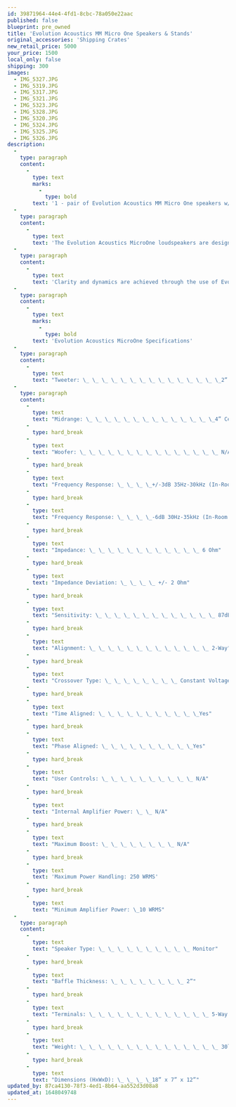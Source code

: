```yaml
---
id: 39871964-44e4-4fd1-8cbc-78a050e22aac
published: false
blueprint: pre_owned
title: 'Evolution Acoustics MM Micro One Speakers & Stands'
original_accessories: 'Shipping Crates'
new_retail_price: 5000
your_price: 1500
local_only: false
shipping: 300
images:
  - IMG_5327.JPG
  - IMG_5319.JPG
  - IMG_5317.JPG
  - IMG_5321.JPG
  - IMG_5323.JPG
  - IMG_5328.JPG
  - IMG_5320.JPG
  - IMG_5324.JPG
  - IMG_5325.JPG
  - IMG_5326.JPG
description:
  -
    type: paragraph
    content:
      -
        type: text
        marks:
          -
            type: bold
        text: '1 - pair of Evolution Acoustics MM Micro One speakers w/matching stands. Speakers are in very good physical and functional condition with a few scuffs visible on the tops and stands. Sold as new for $5,000.00. Original packing crates for shipping purposes. '
  -
    type: paragraph
    content:
      -
        type: text
        text: 'The Evolution Acoustics MicroOne loudspeakers are designed and engineered in the USA, comprised entirely of custom tooled components with absolutely no “off the shelf” parts. All aspects of these loudspeakers are painstakingly researched and analyzed to produce incredible micro and macro dynamic performance as well as the highest level of clarity in the industry. Only the finest parts are used throughout including reference grade film foil capacitors, oversized high purity copper air core inductors, ultra high current wire wound precision resistors, and individually insulated multiple conductor solid core copper wiring. All of these parts are hand matched and soldered in our constant voltage crossover networks on heavy gauge printed circuit boards which are then immersed in epoxy resin to eliminate unwanted micro-phonics.'
  -
    type: paragraph
    content:
      -
        type: text
        text: 'Clarity and dynamics are achieved through the use of Evolution Acoustics’ very own ultra high quality Pleated Diaphragm Air Velocity (PDAV) tweeters and Ceramic Matrix (CMAT) mid-woofer drive units. These components are housed in advanced acoustic cabinetry, which is both structurally inert and sonically diffuse through the use of multiple layer construction. Because the layers are individually bonded by an adhesive compound, the cabinet walls have superior strength. In addition the French curve profile helps to significantly reduce internal back wave reflections from the transducers. Although compact in size, the glue laminated and double braced 25mm curved side walls, 50mm baffles and 50mm top and bottom plates, all combine to create a dense and heavy monitor capable of world class performance. You will also enjoy the beauty of these speakers as they are hand finished with multiple polished layers to produce a deep high gloss shine. Combine all of these elements with an engineering target that is both time and phase aligned and you have one remarkable speaker system.'
  -
    type: paragraph
    content:
      -
        type: text
        marks:
          -
            type: bold
        text: 'Evolution Acoustics MicroOne Specifications'
  -
    type: paragraph
    content:
      -
        type: text
        text: "Tweeter: \_ \_ \_ \_ \_ \_ \_ \_ \_ \_ \_ \_ \_ \_ \_2” Pleated Diaphragm Air Velocity PDAV"
  -
    type: paragraph
    content:
      -
        type: text
        text: "Midrange: \_ \_ \_ \_ \_ \_ \_ \_ \_ \_ \_ \_ \_ \_4” Ceramic Matrix Mid Bass CMAT"
      -
        type: hard_break
      -
        type: text
        text: "Woofer: \_ \_ \_ \_ \_ \_ \_ \_ \_ \_ \_ \_ \_ \_ \_ N/A"
      -
        type: hard_break
      -
        type: text
        text: "Frequency Response: \_ \_ \_ \_+/-3dB 35Hz-30kHz (In-Room Response Non-Anechoic)"
      -
        type: hard_break
      -
        type: text
        text: "Frequency Response: \_ \_ \_ \_-6dB 30Hz-35kHz (In-Room Response Non-Anechoic)"
      -
        type: hard_break
      -
        type: text
        text: "Impedance: \_ \_ \_ \_ \_ \_ \_ \_ \_ \_ \_ \_ 6 Ohm"
      -
        type: hard_break
      -
        type: text
        text: "Impedance Deviation: \_ \_ \_ \_ +/- 2 Ohm"
      -
        type: hard_break
      -
        type: text
        text: "Sensitivity: \_ \_ \_ \_ \_ \_ \_ \_ \_ \_ \_ \_ \_ 87dB"
      -
        type: hard_break
      -
        type: text
        text: "Alignment: \_ \_ \_ \_ \_ \_ \_ \_ \_ \_ \_ \_ \_ 2-Way"
      -
        type: hard_break
      -
        type: text
        text: "Crossover Type: \_ \_ \_ \_ \_ \_ \_ \_ Constant Voltage"
      -
        type: hard_break
      -
        type: text
        text: "Time Aligned: \_ \_ \_ \_ \_ \_ \_ \_ \_ \_ \_Yes"
      -
        type: hard_break
      -
        type: text
        text: "Phase Aligned: \_ \_ \_ \_ \_ \_ \_ \_ \_ \_Yes"
      -
        type: hard_break
      -
        type: text
        text: "User Controls: \_ \_ \_ \_ \_ \_ \_ \_ \_ \_ N/A"
      -
        type: hard_break
      -
        type: text
        text: "Internal Amplifier Power: \_ \_ N/A"
      -
        type: hard_break
      -
        type: text
        text: "Maximum Boost: \_ \_ \_ \_ \_ \_ \_ \_ N/A"
      -
        type: hard_break
      -
        type: text
        text: 'Maximum Power Handling: 250 WRMS'
      -
        type: hard_break
      -
        type: text
        text: "Minimum Amplifier Power: \_10 WRMS"
  -
    type: paragraph
    content:
      -
        type: text
        text: "Speaker Type: \_ \_ \_ \_ \_ \_ \_ \_ \_ \_ Monitor"
      -
        type: hard_break
      -
        type: text
        text: "Baffle Thickness: \_ \_ \_ \_ \_ \_ \_ \_ 2”"
      -
        type: hard_break
      -
        type: text
        text: "Terminals: \_ \_ \_ \_ \_ \_ \_ \_ \_ \_ \_ \_ \_ 5-Way Precision Machined Binding Posts"
      -
        type: hard_break
      -
        type: text
        text: "Weight: \_ \_ \_ \_ \_ \_ \_ \_ \_ \_ \_ \_ \_ \_ \_ 30lbs"
      -
        type: hard_break
      -
        type: text
        text: "Dimensions (HxWxD): \_ \_ \_ \_18” x 7” x 12”"
updated_by: 87ca4130-78f3-4ed1-8b64-aa552d3d08a8
updated_at: 1648049748
---
```


